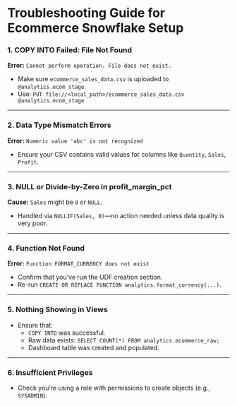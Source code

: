 # Troubleshooting Guide for Ecommerce Snowflake Setup

### 1. COPY INTO Failed: File Not Found
**Error:** `Cannot perform operation. File does not exist.`
- Make sure `ecommerce_sales_data.csv` is uploaded to `@analytics.ecom_stage`.
- Use: `PUT file://<local_path>/ecommerce_sales_data.csv @analytics.ecom_stage`

---

### 2. Data Type Mismatch Errors
**Error:** `Numeric value 'abc' is not recognized`
-  Ensure your CSV contains valid values for columns like `Quantity`, `Sales`, `Profit`.

---

### 3. NULL or Divide-by-Zero in profit_margin_pct
**Cause:** `Sales` might be `0` or `NULL`.
-  Handled via `NULLIF(Sales, 0)`—no action needed unless data quality is very poor.

---

### 4. Function Not Found
**Error:** `Function FORMAT_CURRENCY does not exist`
-  Confirm that you've run the UDF creation section.
-  Re-run `CREATE OR REPLACE FUNCTION analytics.format_currency(...)`.

---

### 5. Nothing Showing in Views
- Ensure that:
  - `COPY INTO` was successful.
  -  Raw data exists: `SELECT COUNT(*) FROM analytics.ecommerce_raw;`
  -  Dashboard table was created and populated.

---

### 6. Insufficient Privileges
- Check you’re using a role with permissions to create objects (e.g., `SYSADMIN`).
